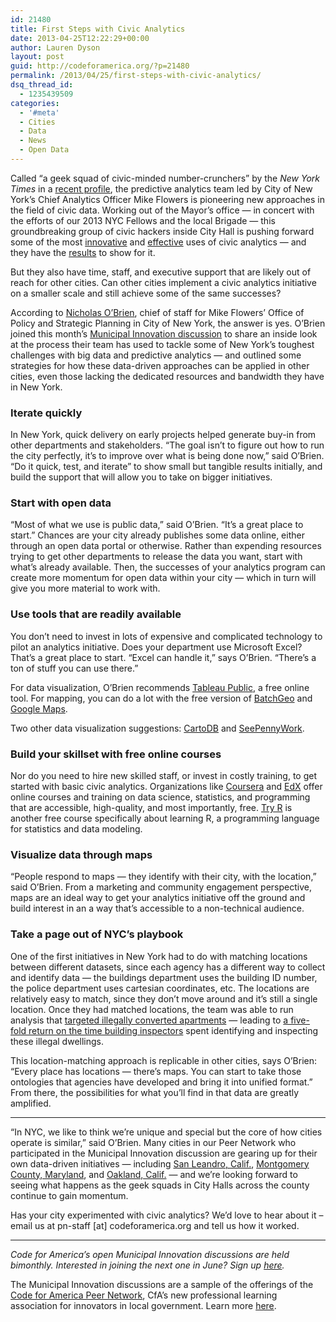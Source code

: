 ```yaml
---
id: 21480
title: First Steps with Civic Analytics
date: 2013-04-25T12:22:29+00:00
author: Lauren Dyson
layout: post
guid: http://codeforamerica.org/?p=21480
permalink: /2013/04/25/first-steps-with-civic-analytics/
dsq_thread_id:
  - 1235439509
categories:
  - '#meta'
  - Cities
  - Data
  - News
  - Open Data
---
```

[<img class="alignleft size-medium wp-image-21496" title="Screen Shot 2013-04-24 at 12.32.13 PM" src="http://codeforamerica.org/wp-content/uploads/2013/04/Screen-Shot-2013-04-24-at-12.32.13-PM-262x300.png" alt="" />](http://codeforamerica.org/wp-content/uploads/2013/04/Screen-Shot-2013-04-24-at-12.32.13-PM.png)Called &#8220;a geek squad of civic-minded number-crunchers&#8221; by the _New York Times_ in a [recent profile](http://www.nytimes.com/2013/03/24/nyregion/mayor-bloombergs-geek-squad.html?_r=0), the predictive analytics team led by City of New York&#8217;s Chief Analytics Officer Mike Flowers is pioneering new approaches in the field of civic data. Working out of the Mayor’s office — in concert with the efforts of our 2013 NYC Fellows and the local Brigade — this groundbreaking group of civic hackers inside City Hall is pushing forward some of the most [innovative](http://www.ny1.com/content/top_stories/140500/city-renews-crackdown-on-illegal-apartments) and [effective](http://strata.oreilly.com/2012/06/predictive-data-analytics-big-data-nyc.html) uses of civic analytics — and they have the [results](http://codeforamerica.org/2013/03/26/meet-mike-flowers-spotlight/) to show for it.

But they also have time, staff, and executive support that are likely out of reach for other cities. Can other cities implement a civic analytics initiative on a smaller scale and still achieve some of the same successes?

According to [Nicholas O&#8217;Brien](https://twitter.com/njobrien), chief of staff for Mike Flowers&#8217; Office of Policy and Strategic Planning in City of New York, the answer is yes. O’Brien joined this month’s [Municipal Innovation discussion](https://codeforamerica.wufoo.com/forms/x7p4s5/) to share an inside look at the process their team has used to tackle some of New York&#8217;s toughest challenges with big data and predictive analytics — and outlined some strategies for how these data-driven approaches can be applied in other cities, even those lacking the dedicated resources and bandwidth they have in New York.

### Iterate quickly

In New York, quick delivery on early projects helped generate buy-in from other departments and stakeholders. “The goal isn’t to figure out how to run the city perfectly, it’s to improve over what is being done now,” said O’Brien. “Do it quick, test, and iterate” to show small but tangible results initially, and build the support that will allow you to take on bigger initiatives.

### Start with open data

“Most of what we use is public data,” said O’Brien. “It’s a great place to start.” Chances are your city already publishes some data online, either through an open data portal or otherwise. Rather than expending resources trying to get other departments to release the data you want, start with what&#8217;s already available. Then, the successes of your analytics program can create more momentum for open data within your city — which in turn will give you more material to work with.

### Use tools that are readily available

You don’t need to invest in lots of expensive and complicated technology to pilot an analytics initiative. Does your department use Microsoft Excel? That’s a great place to start. “Excel can handle it,” says O’Brien. “There’s a ton of stuff you can use there.”

For data visualization, O’Brien recommends [Tableau Public](http://www.tableausoftware.com/public/), a free online tool. For mapping, you can do a lot with the free version of [BatchGeo](http://batchgeo.com/) and [Google Maps](https://maps.google.com/).

Two other data visualization suggestions: <a href="http://cartodb.com/" target="_blank">CartoDB</a> and <a href="http://seepennywork.in/" target="_blank">SeePennyWork</a>.

### Build your skillset with free online courses

Nor do you need to hire new skilled staff, or invest in costly training, to get started with basic civic analytics. Organizations like [Coursera](https://www.coursera.org/courses?orderby=upcoming&cats=stats,infotech) and [EdX](https://www.edx.org/courses) offer online courses and training on data science, statistics, and programming that are accessible, high-quality, and most importantly, free. [Try R](http://tryr.codeschool.com/) is another free course specifically about learning R, a programming language for statistics and data modeling.

### Visualize data through maps

“People respond to maps — they identify with their city, with the location,” said O’Brien. From a marketing and community engagement perspective, maps are an ideal way to get your analytics initiative off the ground and build interest in an a way that’s accessible to a non-technical audience.

### Take a page out of NYC’s playbook

One of the first initiatives in New York had to do with matching locations between different datasets, since each agency has a different way to collect and identify data — the buildings department uses the building ID number, the police department uses cartesian coordinates, etc. The locations are relatively easy to match, since they don’t move around and it’s still a single location. Once they had matched locations, the team was able to run analysis that [targeted illegally converted apartments](http://www.slate.com/articles/technology/future_tense/2013/03/big_data_excerpt_how_mike_flowers_revolutionized_new_york_s_building_inspections.html) — leading to [a five-fold return on the time building inspectors](http://strata.oreilly.com/2012/06/predictive-data-analytics-big-data-nyc.html) spent identifying and inspecting these illegal dwellings.

This location-matching approach is replicable in other cities, says O’Brien: “Every place has locations — there’s maps. You can start to take those ontologies that agencies have developed and bring it into unified format.” From there, the possibilities for what you’ll find in that data are greatly amplified.

* * *

“In NYC, we like to think we’re unique and special but the core of how cities operate is similar,” said O’Brien. Many cities in our Peer Network who participated in the Municipal Innovation discussion are gearing up for their own data-driven initiatives — including [San Leandro, Calif.](http://www.sanleandro.org/depts/cityhall/gis/agreement.asp), [Montgomery County, Maryland](https://data.montgomerycountymd.gov/), and [Oakland, Calif.](http://data.openoakland.org/) — and we’re looking forward to seeing what happens as the geek squads in City Halls across the county continue to gain momentum.

Has your city experimented with civic analytics? We’d love to hear about it &#8211; email us at pn-staff [at] codeforamerica.org and tell us how it worked.

* * *

[<img class="alignleft size-thumbnail wp-image-20675" title="lightbulb" src="http://codeforamerica.org/wp-content/uploads/2013/02/lightbulb-150x150.png" alt="" />](http://peernetwork.in)_Code for America’s open Municipal Innovation discussions are held bimonthly. Interested in joining the next one in June? Sign up [here](https://codeforamerica.wufoo.com/forms/x7p4s5/)._

The Municipal Innovation discussions are a sample of the offerings of the [Code for America Peer Network](http://peernetwork.in), CfA&#8217;s new professional learning association for innovators in local government. Learn more [here](http://peernetwork.in).